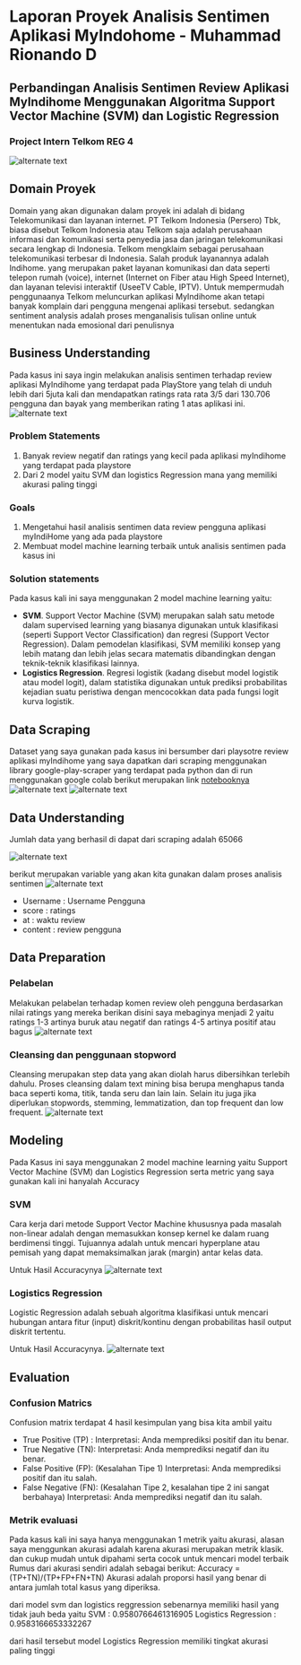 # Laporan Proyek Analisis Sentimen Aplikasi MyIndohome - Muhammad Rionando D
## Perbandingan Analisis Sentimen Review Aplikasi MyIndihome Menggunakan Algoritma Support Vector Machine (SVM) dan Logistic Regression  

### Project Intern Telkom REG 4
![alternate text](https://github.com/rionando/Laporan-Project-Analisis-Sentimen-MyIndihome/blob/main/Telkom%20Semarang.jpg)

## Domain Proyek
Domain yang akan digunakan dalam proyek ini adalah di bidang Telekomunikasi dan layanan internet. PT Telkom Indonesia (Persero) Tbk, biasa disebut Telkom Indonesia atau Telkom saja adalah perusahaan informasi dan komunikasi serta penyedia jasa dan jaringan telekomunikasi secara lengkap di Indonesia. Telkom mengklaim sebagai perusahaan telekomunikasi terbesar di Indonesia. Salah produk layanannya adalah Indihome. yang merupakan paket layanan komunikasi dan data seperti telepon rumah (voice), internet (Internet on Fiber atau High Speed Internet), dan layanan televisi interaktif (UseeTV Cable, IPTV). Untuk mempermudah penggunaanya Telkom meluncurkan aplikasi MyIndihome akan tetapi banyak komplain dari pengguna mengenai aplikasi tersebut. sedangkan sentiment analysis adalah proses menganalisis tulisan online untuk menentukan nada emosional dari penulisnya

## Business Understanding
Pada kasus ini saya ingin melakukan analisis sentimen terhadap review aplikasi MyIndihome yang terdapat pada PlayStore yang telah di unduh lebih dari 5juta kali dan mendapatkan ratings rata rata 3/5 dari 130.706 pengguna dan bayak yang memberikan rating 1 atas aplikasi ini.
![alternate text](https://github.com/rionando/Laporan-Project-Analisis-Sentimen-MyIndihome/blob/main/appmyindihome.jpeg)


### Problem Statements
1. Banyak review negatif dan ratings yang kecil pada aplikasi myIndihome yang terdapat pada playstore
2. Dari 2 model yaitu SVM dan logistics Regression mana yang memiliki akurasi paling tinggi

### Goals
1. Mengetahui hasil analisis sentimen data review pengguna aplikasi myIndiHome yang ada pada playstore
2. Membuat model machine learning terbaik untuk analisis sentimen pada kasus ini

### Solution statements
Pada kasus kali ini saya menggunakan 2 model machine learning yaitu:
- **SVM**. Support Vector Machine (SVM) merupakan salah satu metode dalam supervised learning yang biasanya digunakan untuk klasifikasi (seperti Support Vector Classification) dan regresi (Support Vector Regression). Dalam pemodelan klasifikasi, SVM memiliki konsep yang lebih matang dan lebih jelas secara matematis dibandingkan dengan teknik-teknik klasifikasi lainnya.
- **Logistics Regression**. Regresi logistik (kadang disebut model logistik atau model logit), dalam statistika digunakan untuk prediksi probabilitas kejadian suatu peristiwa dengan mencocokkan data pada fungsi logit kurva logistik.

## Data Scraping
Dataset yang saya gunakan pada kasus ini bersumber dari playsotre review aplikasi myIndihome yang saya dapatkan dari scraping menggunakan library google-play-scraper yang terdapat pada python dan di run menggunakan google colab berikut merupakan link [notebooknya](https://github.com/rionando/Scraping-Data-Playstore/blob/main/Scrapping_MyIndihome.ipynb) 
![alternate text](https://github.com/rionando/Laporan-Project-Analisis-Sentimen-MyIndihome/blob/main/data%20scraping%201.jpg)
![alternate text](https://github.com/rionando/Laporan-Project-Analisis-Sentimen-MyIndihome/blob/main/data%20scraping%202.jpg)

## Data Understanding
Jumlah data yang berhasil di dapat dari scraping adalah 65066

![alternate text](https://github.com/rionando/Laporan-Project-Analisis-Sentimen-MyIndihome/blob/main/jumlah%20data.jpg)

berikut merupakan variable yang akan kita gunakan dalam proses analisis sentimen
![alternate text](https://github.com/rionando/Laporan-Project-Analisis-Sentimen-MyIndihome/blob/main/data%20understanding.jpg)

- Username : Username Pengguna
- score : ratings
- at : waktu review
- content : review pengguna

## Data Preparation
### Pelabelan
Melakukan pelabelan terhadap komen review oleh pengguna berdasarkan nilai ratings yang mereka berikan disini saya mebaginya menjadi 2 yaitu ratings 1-3 artinya buruk atau negatif dan ratings 4-5 artinya positif atau bagus 
![alternate text](https://github.com/rionando/Laporan-Project-Analisis-Sentimen-MyIndihome/blob/main/pelabelan.jpg)

### Cleansing dan penggunaan stopword
Cleansing merupakan step data yang akan diolah harus dibersihkan terlebih dahulu. Proses cleansing dalam text mining bisa berupa menghapus tanda baca seperti koma, titik, tanda seru dan lain lain. Selain itu juga jika diperlukan stopwords, stemming, lemmatization, dan top frequent dan low frequent.
![alternate text](https://github.com/rionando/Laporan-Project-Analisis-Sentimen-MyIndihome/blob/main/preprosses.jpg)

## Modeling
Pada Kasus ini saya menggunakan 2 model machine learning yaitu Support Vector Machine (SVM) dan Logistics Regression serta metric yang saya gunakan kali ini hanyalah Accuracy

### SVM
Cara kerja dari metode Support Vector Machine khususnya pada masalah non-linear adalah dengan memasukkan konsep kernel ke dalam ruang berdimensi tinggi. Tujuannya adalah untuk mencari hyperplane atau pemisah yang dapat memaksimalkan jarak (margin) antar kelas data.

Untuk Hasil Accuracynya
![alternate text](https://github.com/rionando/Laporan-Project-Analisis-Sentimen-MyIndihome/blob/main/acc%20svm.jpg)

### Logistics Regression
Logistic Regression adalah sebuah algoritma klasifikasi untuk mencari hubungan antara fitur (input) diskrit/kontinu dengan probabilitas hasil output diskrit tertentu.

Untuk Hasil Accuracynya.
![alternate text](https://github.com/rionando/Laporan-Project-Analisis-Sentimen-MyIndihome/blob/main/acc%20logistics%20regression.jpg)

## Evaluation
### Confusion Matrics
Confusion matrix terdapat 4 hasil kesimpulan yang bisa kita ambil yaitu
- True Positive (TP) :
Interpretasi: Anda memprediksi positif dan itu benar.
- True Negative (TN):
Interpretasi: Anda memprediksi negatif dan itu benar.
- False Positive (FP): (Kesalahan Tipe 1)
Interpretasi: Anda memprediksi positif dan itu salah.
- False Negative (FN): (Kesalahan Tipe 2, kesalahan tipe 2 ini sangat berbahaya)
Interpretasi: Anda memprediksi negatif dan itu salah.

### Metrik evaluasi
Pada kasus kali ini saya hanya menggunakan 1 metrik yaitu akurasi, alasan saya menggunkan akurasi adalah karena akurasi merupakan metrik klasik. dan cukup mudah untuk dipahami serta cocok untuk mencari model terbaik
Rumus dari akurasi sendiri adalah sebagai berikut:
Accuracy = (TP+TN)/(TP+FP+FN+TN)
Akurasi adalah proporsi hasil yang benar di antara jumlah total kasus yang diperiksa.

dari model svm dan logistics reggression sebenarnya memiliki hasil yang tidak jauh beda yaitu
SVM                   : 0.9580766461316905
Logistics Regression  : 0.9583166653332267

dari hasil tersebut model Logistics Regression memiliki tingkat akurasi paling tinggi
